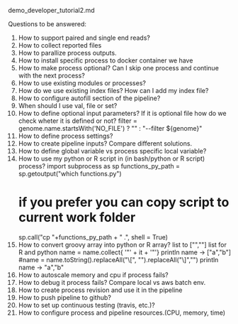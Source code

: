 demo_developer_tutorial2.md

Questions to be answered:
1. How to support paired and single end reads?
2. How to collect reported files
3. How to parallize process outputs.
4. How to install specific process to docker container we have
5. How to make process optional? Can I skip one process and continue with the next process?
6. How to use existing modules or processes?
7. How do we use existing index files? How can I add my index file?
8. How to configure autofill section of the pipeline?
9. When should I use val, file or set?
10. How to define optional input parameters? If it is optional file how do we check wheter it is defined or not?
    filter = genome.name.startsWith('NO_FILE') ? "" : "--filter ${genome}"
11. How to define process settings?
12. How to create pipeline inputs? Compare different solutions.
13. How to define global variable vs process specific local variable?
14. How to use my python or R script in (in bash/python or R script) process?
    import subprocess as sp
    functions_py_path = sp.getoutput("which functions.py")
    # if you prefer you can copy script to current work folder
    sp.call("cp "+functions_py_path + " .", shell = True)
15. How to convert groovy array into python or R array?
    list to ["",""] list for R and python
    name = name.collect{ '"' + it + '"'}
    println name -> ["a","b"]
    #name = name.toString().replaceAll("\\[", "").replaceAll("\\]","")
    println name -> "a","b"
16. How to autoscale memory and cpu if process fails?
17. How to debug it process fails? Compare local vs aws batch env.
18. How to create process revision and use it in the pipeline
19. How to push pipeline to github?
20. How to set up continuous testing (travis, etc.)?
21. How to configure process and pipeline resources.(CPU, memory, time)
